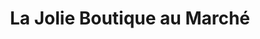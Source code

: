 ---
title: "La Jolie Boutique au Marché"
url: /lattes/la-jolie-boutique-au-marche/
shop: Kleidung
---